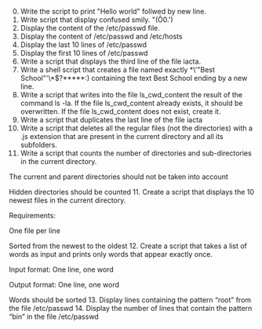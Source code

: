 0. Write the script to print "Hello world" follwed by new line.
1. Write script that display confused smily. "(Ô0.')
3. Display the content of the /etc/passwd file.
4. Display the content of /etc/passwd and /etc/hosts
5. Display the last 10 lines of /etc/passwd
6. Display the first 10 lines of /etc/passwd
7. Write a script that displays the third line of the file iacta.
6. Write a shell script that creates a file named exactly \*\\'"Best School"\'\\*$\?\*\*\*\*\*:) containing the text Best School ending by a new line.
7. Write a script that writes into the file ls_cwd_content the result of the command ls -la. If the file ls_cwd_content already exists, it should be overwritten. If the file ls_cwd_content does not exist, create it.
8. Write a script that duplicates the last line of the file iacta
9. Write a script that deletes all the regular files (not the directories) with a .js extension that are present in the current directory and all its subfolders.
10. Write a script that counts the number of directories and sub-directories in the current directory.



The current and parent directories should not be taken into account

Hidden directories should be counted
11. Create a script that displays the 10 newest files in the current directory.



Requirements:



One file per line

Sorted from the newest to the oldest
12. Create a script that takes a list of words as input and prints only words that appear exactly once.



Input format: One line, one word

Output format: One line, one word

Words should be sorted
13. Display lines containing the pattern “root” from the file /etc/passwd
14. Display the number of lines that contain the pattern “bin” in the file /etc/passwd

